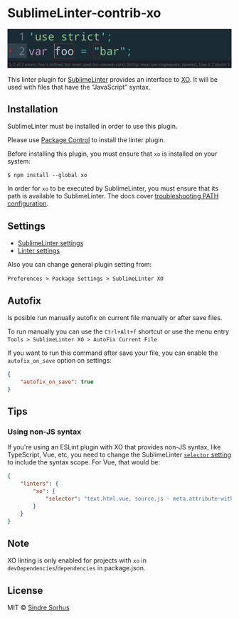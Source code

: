# SublimeLinter-contrib-xo

![](screenshot.png)

This linter plugin for [SublimeLinter](https://github.com/SublimeLinter/SublimeLinter) provides an interface to [XO](https://github.com/xojs/xo). It will be used with files that have the “JavaScript” syntax.


## Installation

SublimeLinter must be installed in order to use this plugin.

Please use [Package Control](https://packagecontrol.io) to install the linter plugin.

Before installing this plugin, you must ensure that `xo` is installed on your system:

```
$ npm install --global xo
```

In order for `xo` to be executed by SublimeLinter, you must ensure that its path is available to SublimeLinter. The docs cover [troubleshooting PATH configuration](https://sublimelinter.readthedocs.io/en/latest/troubleshooting.html#finding-a-linter-executable).


## Settings

- [SublimeLinter settings](https://sublimelinter.readthedocs.org/en/latest/settings.html)
- [Linter settings](https://sublimelinter.readthedocs.org/en/latest/linter_settings.html)

Also you can change general plugin setting from:

 `Preferences > Package Settings > SublimeLinter XO`

## Autofix

Is posible run manually autofix on current file manually or after save files. 

To run manually you can use the `Ctrl+Alt+f` shortcut or use the menu entry `Tools > SublimeLinter XO > AutoFix Current File`

If you want to run this command after save your file, you can enable the `autofix_on_save` option on settings:

```json
{
    "autofix_on_save": true
}
```

## Tips

### Using non-JS syntax

If you're using an ESLint plugin with XO that provides non-JS syntax, like TypeScript, Vue, etc, you need to change the SublimeLinter [`selector` setting](http://www.sublimelinter.com/en/stable/linter_settings.html#selector) to include the syntax scope. For Vue, that would be:

```json
{
	"linters": {
		"xo": {
			"selector": "text.html.vue, source.js - meta.attribute-with-value"
		}
	}
}
```


## Note

XO linting is only enabled for projects with `xo` in `devDependencies`/`dependencies` in package.json.


## License

MIT © [Sindre Sorhus](https://sindresorhus.com)
